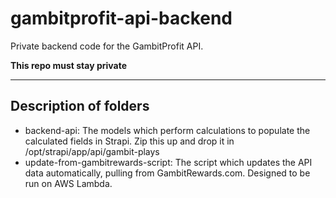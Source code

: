 # gambitprofit-api-backend
Private backend code for the GambitProfit API. 

**This repo must stay private**

---

## Description of folders

- backend-api: The models which perform calculations to populate the calculated fields in Strapi. Zip this up and drop it in /opt/strapi/app/api/gambit-plays
- update-from-gambitrewards-script: The script which updates the API data automatically, pulling from GambitRewards.com. Designed to be run on AWS Lambda.
